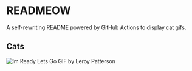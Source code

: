 # READMEOW

A self-rewriting README powered by GitHub Actions to display cat gifs.

## Cats

![Im Ready Lets Go GIF by Leroy Patterson](https://media3.giphy.com/media/CjmvTCZf2U3p09Cn0h/200.gif?cid=9acd02daqei7xeo74nmj2nsties55g2dtvdorqbmuas2nzyd&ep=v1_gifs_search&rid=200.gif&ct=g)
